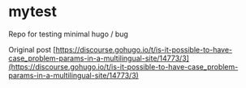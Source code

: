 # mytest
Repo for testing minimal hugo / bug

Original post [https://discourse.gohugo.io/t/is-it-possible-to-have-case_problem-params-in-a-multilingual-site/14773/3](https://discourse.gohugo.io/t/is-it-possible-to-have-case_problem-params-in-a-multilingual-site/14773/3)
